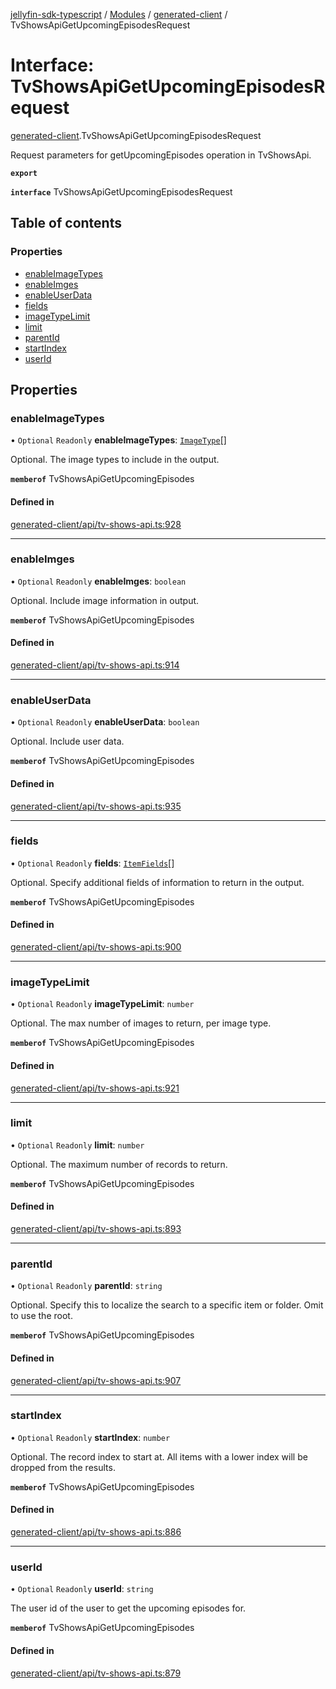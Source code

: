 [jellyfin-sdk-typescript](../README.md) / [Modules](../modules.md) / [generated-client](../modules/generated_client.md) / TvShowsApiGetUpcomingEpisodesRequest

# Interface: TvShowsApiGetUpcomingEpisodesRequest

[generated-client](../modules/generated_client.md).TvShowsApiGetUpcomingEpisodesRequest

Request parameters for getUpcomingEpisodes operation in TvShowsApi.

**`export`**

**`interface`** TvShowsApiGetUpcomingEpisodesRequest

## Table of contents

### Properties

- [enableImageTypes](generated_client.TvShowsApiGetUpcomingEpisodesRequest.md#enableimagetypes)
- [enableImges](generated_client.TvShowsApiGetUpcomingEpisodesRequest.md#enableimges)
- [enableUserData](generated_client.TvShowsApiGetUpcomingEpisodesRequest.md#enableuserdata)
- [fields](generated_client.TvShowsApiGetUpcomingEpisodesRequest.md#fields)
- [imageTypeLimit](generated_client.TvShowsApiGetUpcomingEpisodesRequest.md#imagetypelimit)
- [limit](generated_client.TvShowsApiGetUpcomingEpisodesRequest.md#limit)
- [parentId](generated_client.TvShowsApiGetUpcomingEpisodesRequest.md#parentid)
- [startIndex](generated_client.TvShowsApiGetUpcomingEpisodesRequest.md#startindex)
- [userId](generated_client.TvShowsApiGetUpcomingEpisodesRequest.md#userid)

## Properties

### enableImageTypes

• `Optional` `Readonly` **enableImageTypes**: [`ImageType`](../enums/generated_client.ImageType.md)[]

Optional. The image types to include in the output.

**`memberof`** TvShowsApiGetUpcomingEpisodes

#### Defined in

[generated-client/api/tv-shows-api.ts:928](https://github.com/thornbill/jellyfin-sdk-typescript/blob/b0f5501/src/generated-client/api/tv-shows-api.ts#L928)

___

### enableImges

• `Optional` `Readonly` **enableImges**: `boolean`

Optional. Include image information in output.

**`memberof`** TvShowsApiGetUpcomingEpisodes

#### Defined in

[generated-client/api/tv-shows-api.ts:914](https://github.com/thornbill/jellyfin-sdk-typescript/blob/b0f5501/src/generated-client/api/tv-shows-api.ts#L914)

___

### enableUserData

• `Optional` `Readonly` **enableUserData**: `boolean`

Optional. Include user data.

**`memberof`** TvShowsApiGetUpcomingEpisodes

#### Defined in

[generated-client/api/tv-shows-api.ts:935](https://github.com/thornbill/jellyfin-sdk-typescript/blob/b0f5501/src/generated-client/api/tv-shows-api.ts#L935)

___

### fields

• `Optional` `Readonly` **fields**: [`ItemFields`](../enums/generated_client.ItemFields.md)[]

Optional. Specify additional fields of information to return in the output.

**`memberof`** TvShowsApiGetUpcomingEpisodes

#### Defined in

[generated-client/api/tv-shows-api.ts:900](https://github.com/thornbill/jellyfin-sdk-typescript/blob/b0f5501/src/generated-client/api/tv-shows-api.ts#L900)

___

### imageTypeLimit

• `Optional` `Readonly` **imageTypeLimit**: `number`

Optional. The max number of images to return, per image type.

**`memberof`** TvShowsApiGetUpcomingEpisodes

#### Defined in

[generated-client/api/tv-shows-api.ts:921](https://github.com/thornbill/jellyfin-sdk-typescript/blob/b0f5501/src/generated-client/api/tv-shows-api.ts#L921)

___

### limit

• `Optional` `Readonly` **limit**: `number`

Optional. The maximum number of records to return.

**`memberof`** TvShowsApiGetUpcomingEpisodes

#### Defined in

[generated-client/api/tv-shows-api.ts:893](https://github.com/thornbill/jellyfin-sdk-typescript/blob/b0f5501/src/generated-client/api/tv-shows-api.ts#L893)

___

### parentId

• `Optional` `Readonly` **parentId**: `string`

Optional. Specify this to localize the search to a specific item or folder. Omit to use the root.

**`memberof`** TvShowsApiGetUpcomingEpisodes

#### Defined in

[generated-client/api/tv-shows-api.ts:907](https://github.com/thornbill/jellyfin-sdk-typescript/blob/b0f5501/src/generated-client/api/tv-shows-api.ts#L907)

___

### startIndex

• `Optional` `Readonly` **startIndex**: `number`

Optional. The record index to start at. All items with a lower index will be dropped from the results.

**`memberof`** TvShowsApiGetUpcomingEpisodes

#### Defined in

[generated-client/api/tv-shows-api.ts:886](https://github.com/thornbill/jellyfin-sdk-typescript/blob/b0f5501/src/generated-client/api/tv-shows-api.ts#L886)

___

### userId

• `Optional` `Readonly` **userId**: `string`

The user id of the user to get the upcoming episodes for.

**`memberof`** TvShowsApiGetUpcomingEpisodes

#### Defined in

[generated-client/api/tv-shows-api.ts:879](https://github.com/thornbill/jellyfin-sdk-typescript/blob/b0f5501/src/generated-client/api/tv-shows-api.ts#L879)
